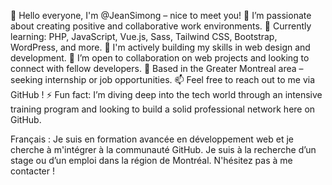 👋 Hello everyone, I'm @JeanSimong – nice to meet you!
👀 I’m passionate about creating positive and collaborative work environments.
🌱 Currently learning: PHP, JavaScript, Vue.js, Sass, Tailwind CSS, Bootstrap, WordPress, and more.
💼 I'm actively building my skills in web design and development.
🤝 I’m open to collaboration on web projects and looking to connect with fellow developers.
📍 Based in the Greater Montreal area – seeking internship or job opportunities.
📫 Feel free to reach out to me via GitHub !
⚡ Fun fact: I’m diving deep into the tech world through an intensive training program and looking to build a solid professional network here on GitHub.

Français : Je suis en formation avancée en développement web et je cherche à m'intégrer à la communauté GitHub. Je suis à la recherche d’un stage ou d’un emploi dans la région de Montréal. N'hésitez pas à me contacter !

<!---
JeanSimong/JeanSimong is a ✨ special ✨ repository because its `README.md` (this file) appears on your GitHub profile.
You can click the Preview link to take a look at your changes.
--->
